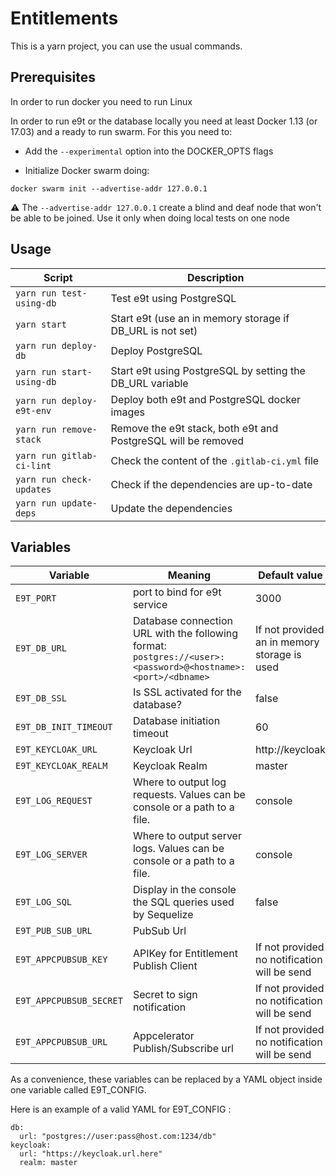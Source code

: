 # Entitlements

This is a yarn project, you can use the usual commands.

## Prerequisites

In order to run docker you need to run Linux

In order to run e9t or the database locally you need at least Docker 1.13 (or 17.03) and a ready to run swarm.
For this you need to:

* Add the `--experimental` option into the DOCKER_OPTS flags

* Initialize Docker swarm doing:

```
docker swarm init --advertise-addr 127.0.0.1
```

:warning: The `--advertise-addr 127.0.0.1` create a blind and deaf node that won't be able to be joined. Use it only when doing local tests on one node

## Usage

| Script                      | Description                 |
|-----------------------------|-----------------------------|
| `yarn run test-using-db`     | Test e9t using PostgreSQL |
| `yarn start`                 | Start e9t (use an in memory storage if DB_URL is not set) |
| `yarn run deploy-db`         | Deploy PostgreSQL |
| `yarn run start-using-db`    | Start e9t using PostgreSQL by setting the DB_URL variable |
| `yarn run deploy-e9t-env`    | Deploy both e9t and PostgreSQL docker images |
| `yarn run remove-stack`      | Remove the e9t stack, both e9t and PostgreSQL will be removed |
| `yarn run gitlab-ci-lint`    | Check the content of the `.gitlab-ci.yml` file |
| `yarn run check-updates`     | Check if the dependencies are up-to-date |
| `yarn run update-deps`       | Update the dependencies |

## Variables

| Variable                | Meaning   |  Default value |
|-------------------------|-----------|----------------|
| `E9T_PORT`              | port to bind for e9t service | 3000 |
| `E9T_DB_URL`            | Database connection URL with the following format: `postgres://<user>:<password>@<hostname>:<port>/<dbname>` | If not provided an in memory storage is used |
| `E9T_DB_SSL`            | Is SSL activated for the database? | false |
| `E9T_DB_INIT_TIMEOUT`   | Database initiation timeout | 60 |
| `E9T_KEYCLOAK_URL`      | Keycloak Url | http://keycloak |
| `E9T_KEYCLOAK_REALM`    | Keycloak Realm | master |
| `E9T_LOG_REQUEST`       | Where to output log requests. Values can be console or a path to a file. | console |
| `E9T_LOG_SERVER`        | Where to output server logs. Values can be console or a path to a file. | console |
| `E9T_LOG_SQL`           | Display in the console the SQL queries used by Sequelize | false |
| `E9T_PUB_SUB_URL`       | PubSub Url |  |
| `E9T_APPCPUBSUB_KEY`    | APIKey for Entitlement Publish Client | If not provided no notification will be send |
| `E9T_APPCPUBSUB_SECRET` | Secret to sign notification  | If not provided no notification will be send  |
| `E9T_APPCPUBSUB_URL `   | Appcelerator Publish/Subscribe url | If not provided no notification will be send |


As a convenience, these variables can be replaced by a YAML object inside one variable called E9T_CONFIG.

Here is an example of a valid YAML for E9T_CONFIG :
```
db:
  url: "postgres://user:pass@host.com:1234/db"
keycloak:
  url: "https://keycloak.url.here"
  realm: master
```
